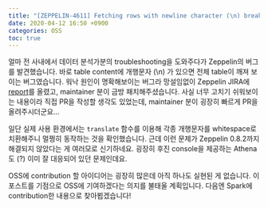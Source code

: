 ```yaml
---
title: "[ZEPPELIN-4611] Fetching rows with newline character (\n) breaks entire table"
date: 2020-04-12 16:50 +0900
categories: OSS
toc: true
---
```


얼마 전 사내에서 데이터 분석가분의 troubleshooting을 도와주다가 Zeppelin의 버그를 발견했습니다. 바로 table content에 개행문자 (\n) 가 있으면 전체 table이 깨져 보이는 버그였습니다. 워낙 원인이 명확해보이는 버그라 망설임없이 Zeppelin JIRA에 [report](https://issues.apache.org/jira/browse/ZEPPELIN-4611)를 올렸고, maintainer 분이 금방 패치해주셨습니다. 사실 너무 고치기 쉬워보이는 내용이라 직접 PR을 작성할 생각도 있었는데, maintainer 분이 굉장히 빠르게 PR을 올려주시더군요...

일단 실제 사용 환경에서는 `translate` 함수를 이용해 각종 개행문자를 whitespace로 치환해주니 멀쩡히 동작하는 것을 확인했습니다. 근데 이런 문제가 Zeppelin 0.8.2까지 해결되지 않았다는 게 여러모로 신기하네요. 굉장히 후진 console을 제공하는 Athena도 (?) 이미 잘 대응되어 있던 문제인데요.

OSS에 contribution 할 아이디어는 굉장히 많은데 아직 하나도 실현된 게 없습니다. 이 포스트를 기점으로 OSS에 기여하겠다는 의지를 불태울 계획입니다. 다음엔 Spark에 contribution한 내용으로 찾아뵙겠습니다!
